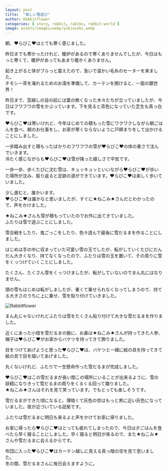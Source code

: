 ```yaml
---
layout: post
title:  "楽しい雪遊び"
author: Rabbitflower
categories: [ story, rabbit, rabiko, rabbit-world ]
image: assets/images/webp/yukiasobi.webp
---
```


朝、♥らびこ♥はとても寒く感じました。  
  
昨日までも寒かったけれど、暖炉があるので寒くありませんでしたが、今日はもっと寒くて、暖炉があってもあまり暖かくありません。  
  <!--more-->
起き上がると体がブルっと震えたので、急いで温かい毛糸のセーターを来ました。  
チモシー茶を淹れるためのお湯を準備して、カーテンを開けると、一面の銀世界！  
  
昨日まで、窓越しの目の前には葉の無くなった木々たちが立っていましたが、今日はフワフワの雪をかぶっています。下を見ると茶色になっていた芝生も真っ白です。  
  
♥らびこ♥は寒いけれど、今年はじめての積もった雪にワクワクしながら朝ごはんを食べ、朝のお仕事をし、お家が寒くならないように戸締まりをして出かけることにしました。  
  
一歩踏み出すと積もったばかりのフワフワの雪が♥らびこ♥の体の重さで沈んでいきます。  
冷たく感じながらも♥らびこ♥は雪が降った嬉しさで平気です。  
  
一歩一歩、歩くたびに沈む雪は、キュッキュッといいながら♥らびこ♥が歩いた場所が沈み、振り返ると足跡の道ができています。♥らびこ♥は楽しく歩いていました。  
  
少し進むと、誰かいます。  
♥らびこ♥は誰かなと思いましたが、すぐに★ねこみ★さんだとわかったので、声をかけました。  
  
★ねこみ★さんも雪が積もっていたのでお外に出てきていました。  
ふたりは雪で遊ぶことにしました。  
  
雪合戦をしたり、鬼ごっこをしたり、色々遊んで最後に雪だるまを作ることにしました。  
  
はじめは手の中に収まっていた可愛い雪の玉でしたが、転がしていくたびにだんだん大きくなり、持てなくなったので、ふたりは雪の玉を置いて、その周りに雪をくっつけていくことにしました。  
  
たくさん、たくさん雪をくっつけましたが、転がしていないのでまん丸にはなりません。  
  
頭の雪もはじめは転がしましたが、重くて乗せられなくなってしまうので、持てる大きさのうちに上に乗せ、雪を貼り付けていきました。  

<img class="shadow-lg" src="{{site.baseurl}}/assets/images/webp/yukiasobi_1.webp" alt="Rabbitflower" />

まん丸じゃないけれどふたりは雪をたくさん貼り付けて大きな雪だるまを作りました。  
  
近くにあった小枝を雪だるまの腕に、お鼻は★ねこみ★さんが持ってきた人参、帽子は♥らびこ♥がお家からバケツを持ってきて飾りました。  
  
目をつけてあげようと思った♥らびこ♥は、バケツと一緒に絵の具を持ってきて絵の具で目を描いてあげました。  
  
丸くないけれど、ふたりで一生懸命作った雪だるまが完成しました。  
  
♥らびこ♥はこの雪だるまが長い間この場所にいることが出来るように、雪の妖精になりきって雪だるまの周りをくるくる回って踊りました。  
★ねこみ★さんはそれを見て笑っています。でもとっても楽しそうです。  
  
雪だるまができた頃になると、薄暗くて灰色の空はもっと黒に近い灰色になっていました。夜が近づいている証拠です。  
  
ふたりは雪だるまに明日も来るよと声をかけてお家に帰りました。  
  
お家に帰ったら♥らびこ♥はとっても疲れてしまったので、今日は夕ごはんを食べたら早く寝ることにしました。早く寝ると明日が来るので、また★ねこみ★さんや雪だるまに会えるからです。  
  
布団に入った♥らびこ♥はカーテン越しに見える真っ暗の空を見て思いました。  
冬の間、雪だるまさんに毎日会えますように。  